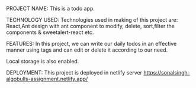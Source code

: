 PROJECT NAME: This is a todo app.

TECHNOLOGY USED: Technologies used in making of this project are: React,Ant design with ant component to modify, delete, sort,filter the components & sweetalert-react etc.

FEATURES: In this project, we can write our daily todos in an effective manner using tags and can edit or delete it according to our need.

Local storage is also enabled.

DEPLOYMENT: This project is deployed in netlify server https://sonalsingh-algobulls-assignment.netlify.app/